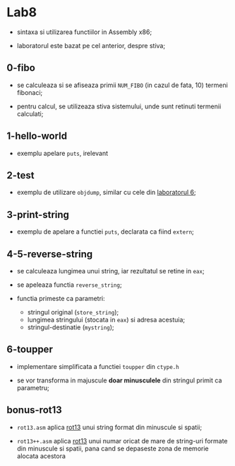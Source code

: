 # Lab8

- sintaxa si utilizarea functiilor in Assembly x86;

- laboratorul este bazat pe cel anterior, despre stiva;

## 0-fibo

- se calculeaza si se afiseaza primii `NUM_FIBO` (in cazul de fata, 10) termeni fibonaci;

- pentru calcul, se utilizeaza stiva sistemului, unde sunt retinuti termenii calculati;

## 1-hello-world

- exemplu apelare `puts`, irelevant

## 2-test

- exemplu de utilizare `objdump`, similar cu cele din [laboratorul 6](https://ocw.cs.pub.ro/courses/iocla/laboratoare/laborator-06);

## 3-print-string

- exemplu de apelare a functiei `puts`, declarata ca fiind `extern`;

## 4-5-reverse-string

- se calculeaza lungimea unui string, iar rezultatul se retine in `eax`;

- se apeleaza functia `reverse_string`;

- functia primeste ca parametri:
	- stringul original (`store_string`);
	- lungimea stringului (stocata in `eax`) si adresa acestuia;
	- stringul-destinatie (`mystring`);

## 6-toupper

- implementare simplificata a functiei `toupper` din `ctype.h`

- se vor transforma in majuscule **doar minusculele** din stringul primit ca parametru;

## bonus-rot13

- `rot13.asm` aplica [rot13](https://en.wikipedia.org/wiki/ROT13) unui string format din minuscule si spatii;

- `rot13++.asm` aplica [rot13](https://en.wikipedia.org/wiki/ROT13) unui numar oricat de mare de string-uri formate din minuscule si spatii, pana cand se depaseste zona de memorie alocata acestora
